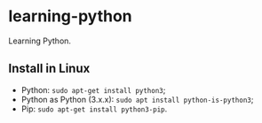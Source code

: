 # learning-python
Learning Python.

## Install in Linux
- Python: `sudo apt-get install python3`;
- Python as Python (3.x.x): `sudo apt install python-is-python3`;
- Pip: `sudo apt-get install python3-pip`.

